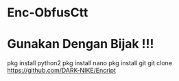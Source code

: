
# Enc-ObfusCtt

# Gunakan Dengan Bijak !!!

pkg install python2
pkg install nano
pkg install git
git clone https://github.com/DARK-NIKE/Encript
